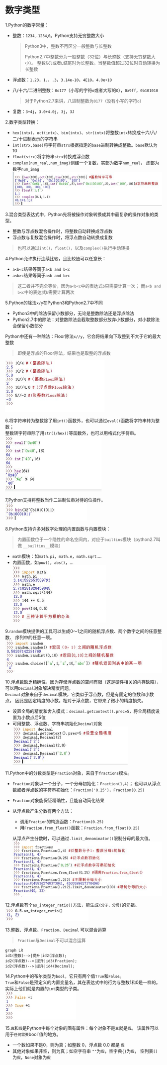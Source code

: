 # 数字类型
1.Python的数字常量：

* 整数：`1234`,`-1234`,`0`。Python支持无穷整数大小
	>Python3中，整数不再区分一般整数与长整数
	>
	>Python2.7中整数分为一般整数（32位）与长整数（支持无穷整数大小）。
	整数以`l`或者`L`结尾时为长整数。当整数值超过32位时自动转换为长整数

* 浮点数：`1.23`，`1.`，`.3`，`3.14e-10`，`4E10`，`4.0e+10`
* 八/十六/二进制整数：`0o177`（小写的字符`o`或者大写的`O`），`0x9ff`，`0b101010`
	> 对于Python2.7来讲，八进制整数为`0177`（没有小写的字符`o`）
* 复数：`3+4j`，`3.0+4.0j`，`3j`，`3J`

2.数字类型转换：

* `hex(intx)`、`oct(intx)`、`bin(intx)`、`str(intx)`将整数`intx`转换成十六/八/二/十进制表示的字符串
* `int(strx,base)`将字符串`strx`根据指定的`base`进制转换成整数。`base`默认为10
* `float(strx)`将字符串`strx`转换成浮点数
* `complex(num_real,num_imag)`创建一个复数，实部为数字`num_real`，
  虚部为数字`num_imag`  
 ![数字类型转换](../imgs/python_2_1.JPG)

3.混合类型表达式中，Python先将被操作对象转换成其中最复杂的操作对象的类型。

* 整数与浮点数混合操作时，将整数自动转换成浮点数
* 浮点数与复数混合操作时，将浮点数自动转换成复数
>也可以通过`int()`，`float()`，以及`complex()`执行手动转换

4.Python允许执行连续比较，且比较链可以任意长：

* `a<b<c`结果等同于`a<b and b<c`
* `a<b>c`结果等同于`a<b and b>c`
> 这二者并不完全等价，因为`a<b<c`中的表达式`b`只需要计算一次；
  而`a<b and b<c`中的表达式`b`需要计算两次

5.Python的除法`x/y`在Python3和Python2.7中不同

* Python3中的除法保留小数部分，无论是整数除法还是浮点除法
* Python2.7中的除法：对整数除法会截取整数部分放弃小数部分，对小数除法会保留小数部分

Python中还有一种除法：Floor除法`x//y`，它会将结果向下取整到不大于它的最大整数
> 即使是浮点的Floor除法，结果也是取整的浮点数 
 
![除法和Floor除法](../imgs/python_2_2.JPG)

6.将字符串转为整数除了用`int()`函数外，也可以通过`eval()`函数将字符串转为整数；  
整数转字符串除了用`str()/hex()`等函数外，也可以用格式化字符串。  
![字符串和整数的转换](../imgs/python_2_3.JPG)

7.Python支持将整数当作二进制位串对待的位操作。  
![整数的按位异或](../imgs/python_2_4.JPG)

8.Python支持许多对数字处理的内置函数与内置模块：
> 内置函数位于一个隐性的命名空间内，对应于`builtins`模块（python2.7叫做
  `__builtins__`模块）

* `math`模块：如`math.pi`，`math.e`，`math.sqrt`....
* 内置函数，如`pow()`，`abs()`，...  
  ![数学模块与数学函数](../imgs/python_2_5.JPG)

9.`random`模块提供的工具可以生成0～1之间的随机浮点数、两个数字之间的任意整数、
  序列中的任意一项。  
![random模块](../imgs/python_2_6.JPG)

10.浮点数缺乏精确性，因为存储浮点数的空间有限（这是硬件相关的内存缺陷），
  可以用`Decimal`对象解决精度问题。  
  `Decimal`对象来自于`decimal`模块，它类似于浮点数，但是有固定的位数和小数点，
  因此是固定精度的小数。相对于浮点数，它带来了微小的精度损失。

* 设置全局的精度和舍入模式：`decimal.getcontext().prec=5`，将全局精度设置为小数点后5位
* 可用整数、浮点数、字符串初始化`Decimal`对象  
  ![Decimal对象](../imgs/python_2_7.JPG)

11.Python中的分数类型是`Fraction`对象，来自于`fractions`模块。

* `Fraction`对象以一个分子，一个分母初始化：`Fraction(1,4)`；
  也可以从浮点数或者浮点数的字符串初始化：`Fraction('0.25')`，`Fraction(0.25)`
* `Fraction`对象能保证精确性，且能自动简化结果
* 从浮点数产生分数有两个方法：
	* 调用`Fraction`的构造函数：`Fraction(0.25)`
	* 用`Fraction.from_float()`函数：`Fraction.from_float(0.25)`
 
  从浮点产生分数时，可以通过`.limit_denominator()`限制分母的最大值。  
  ![Fraction对象](../imgs/python_2_8.JPG)

12.浮点数有个`as_integer_ratio()`方法，能生成`(分子，分母)`的元祖。  
![浮点的元祖表示](../imgs/python_2_9.JPG)

13.整数、浮点数、`Fraction`、`Decimal` 可以混合运算
> `Fraction`与`Decimal`不可以混合运算

~~~mermaid
graph LR
id1(整数)-->|提升|id2(浮点数);
id2(浮点数)-->|提升|id3(Fraction);
id2(浮点数)-->|提升|id4(Decimal);
~~~

14.Python中的布尔类型为`bool`，它只有两个值`True`和`False`。  
`True`和`False`是预定义的内置变量名，其在表达式中的行为与整数1和0是一样的。实际上他们就是内置的`int`类型的子类。  
![布尔类型的整数行为](../imgs/python_2_10.JPG)

15.`真`和`假`是Python中每个对象的固有属性：每个对象不是`真`就是`假`。
  该属性可以用于`任何需要`bool`值的地方。

* 一个数如果不是0，则为真；如整数 0，浮点数 0.0 都是 `假`
* 其他对象如果非空，则为真；如空字符串 `""`为`假`，空字典`{}`为`假`，
  空列表`[]`为`假`，`None`对象为`假`



